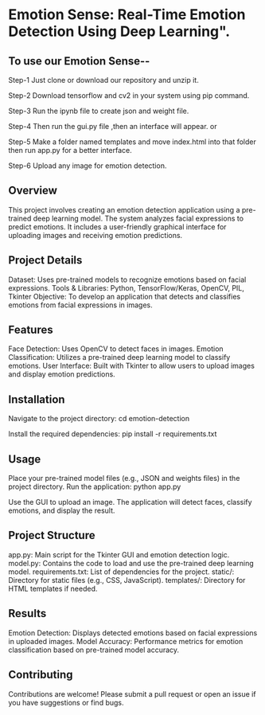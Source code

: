 # Emotion Sense: Real-Time Emotion Detection Using Deep Learning". 


## To use our Emotion Sense--

Step-1 Just clone or download our repository and unzip it. 

Step-2 Download tensorflow and cv2 in your system using pip command. 

Step-3 Run the ipynb file to create json and weight file. 

Step-4 Then run the gui.py file ,then an interface will appear. 
                     or
            
Step-5 Make a folder named templates and move index.html into that folder then run app.py for a better interface.

Step-6 Upload any image for emotion detection.

## Overview
This project involves creating an emotion detection application using a pre-trained deep learning model. The system analyzes facial expressions to predict emotions. It includes a user-friendly graphical interface for uploading images and receiving emotion predictions.

## Project Details
Dataset: Uses pre-trained models to recognize emotions based on facial expressions.
Tools & Libraries: Python, TensorFlow/Keras, OpenCV, PIL, Tkinter
Objective: To develop an application that detects and classifies emotions from facial expressions in images.

## Features
Face Detection: Uses OpenCV to detect faces in images.
Emotion Classification: Utilizes a pre-trained deep learning model to classify emotions.
User Interface: Built with Tkinter to allow users to upload images and display emotion predictions.

## Installation
Navigate to the project directory:
cd emotion-detection

Install the required dependencies:
pip install -r requirements.txt

## Usage
Place your pre-trained model files (e.g., JSON and weights files) in the project directory.
Run the application:
python app.py

Use the GUI to upload an image. The application will detect faces, classify emotions, and display the result.

## Project Structure
app.py: Main script for the Tkinter GUI and emotion detection logic.
model.py: Contains the code to load and use the pre-trained deep learning model.
requirements.txt: List of dependencies for the project.
static/: Directory for static files (e.g., CSS, JavaScript).
templates/: Directory for HTML templates if needed.

## Results
Emotion Detection: Displays detected emotions based on facial expressions in uploaded images.
Model Accuracy: Performance metrics for emotion classification based on pre-trained model accuracy.

## Contributing
Contributions are welcome! Please submit a pull request or open an issue if you have suggestions or find bugs.
